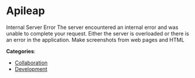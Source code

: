 # Apileap


Internal Server Error The server encountered an internal error and was unable to complete your request. Either the server is overloaded or there is an error in the application. Make screenshots from web pages and HTML



**Categories**:
- [Collaboration](https://github.com/apis-list/apis-list#collaboration)
- [Development](https://github.com/apis-list/apis-list#development)



